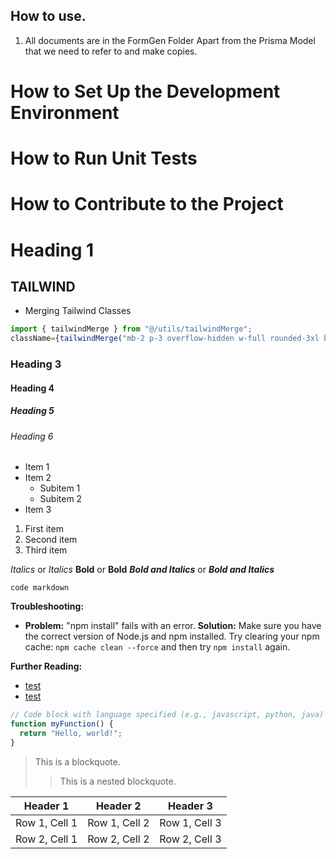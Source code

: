 ## How to use.

1. All documents are in the FormGen Folder
   Apart from the Prisma Model that we need to refer to and make copies.

# How to Set Up the Development Environment

# How to Run Unit Tests

# How to Contribute to the Project

# Heading 1

## TAILWIND

- Merging Tailwind Classes

```javascript
import { tailwindMerge } from "@/utils/tailwindMerge";
className={tailwindMerge("mb-2 p-3 overflow-hidden w-full rounded-3xl border border-dotted border-slate-600 shadow-md grid grid-cols-1 justify-center items-stretch", className)}
```

### Heading 3

#### Heading 4

##### Heading 5

###### Heading 6

- Item 1
- Item 2
  - Subitem 1
  - Subitem 2
- Item 3

1. First item
2. Second item
3. Third item

_Italics_ or _Italics_
**Bold** or **Bold**
**_Bold and Italics_** or **_Bold and Italics_**

`code markdown`

**Troubleshooting:**

- **Problem:** "npm install" fails with an error.
  **Solution:** Make sure you have the correct version of Node.js and npm installed. Try clearing your npm cache: `npm cache clean --force` and then try `npm install` again.

**Further Reading:**

- [test](https://link)
- [test](https://link)

```javascript
// Code block with language specified (e.g., javascript, python, java)
function myFunction() {
  return "Hello, world!";
}
```

> This is a blockquote.
>
> > This is a nested blockquote.

| Header 1      | Header 2      | Header 3      |
| ------------- | ------------- | ------------- |
| Row 1, Cell 1 | Row 1, Cell 2 | Row 1, Cell 3 |
| Row 2, Cell 1 | Row 2, Cell 2 | Row 2, Cell 3 |
